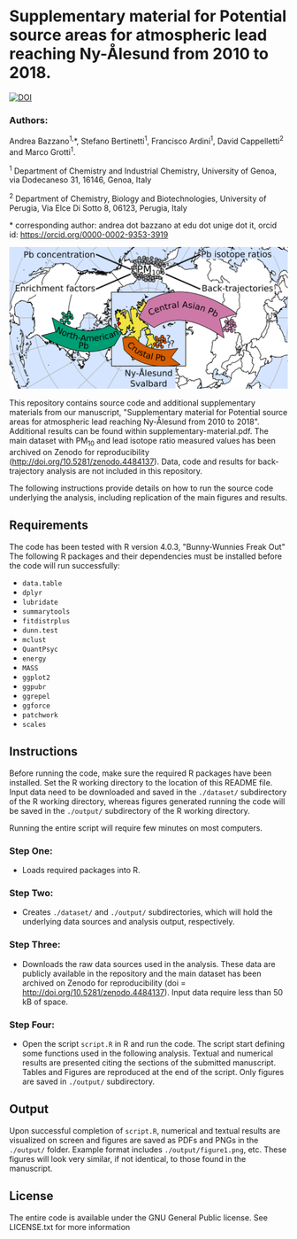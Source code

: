 # Supplementary material for Potential source areas for atmospheric lead reaching Ny-Ålesund from 2010 to 2018.
[![DOI](https://zenodo.org/badge/DOI/10.5281/zenodo.4484121.svg)](https://doi.org/10.5281/zenodo.4484121)

### Authors:
Andrea Bazzano<sup>1,</sup>\*,
Stefano Bertinetti<sup>1</sup>,
Francisco Ardini<sup>1</sup>,
David Cappelletti<sup>2</sup> and 
Marco Grotti<sup>1</sup>.

<sup>1</sup> Department of Chemistry and Industrial Chemistry, University of Genoa, via Dodecaneso 31, 16146, Genoa, Italy

<sup>2</sup> Department of Chemistry, Biology and Biotechnologies, University of Perugia, Via Elce Di Sotto 8, 06123, Perugia, Italy

\* corresponding author: andrea dot bazzano at edu dot unige dot it, orcid id: https://orcid.org/0000-0002-9353-3919

![](graphical_abstract.png)


This repository contains source code and additional supplementary materials from our manuscript, "Supplementary material for Potential source areas for atmospheric lead reaching Ny-Ålesund from 2010 to 2018". Additional results can be found within supplementary-material.pdf. The main dataset with PM<sub>10</sub> and lead isotope ratio measured values has been archived on Zenodo for reproducibility (http://doi.org/10.5281/zenodo.4484137).
Data, code and results for back-trajectory analysis are not included in this repository.

The following instructions provide details on how to run the source code underlying the analysis, including replication of the main figures and results.

## Requirements
The code has been tested with R version 4.0.3, "Bunny-Wunnies Freak Out" The following R packages and their dependencies must be installed before the code will run successfully:

- `data.table`
- `dplyr`
- `lubridate`
- `summarytools`
- `fitdistrplus`
- `dunn.test`
- `mclust`
- `QuantPsyc`
- `energy`
- `MASS`
- `ggplot2`
- `ggpubr`
- `ggrepel`
- `ggforce`
- `patchwork`
- `scales`

## Instructions

Before running the code, make sure the required R packages have been installed.  Set the R working directory to the location of this README file. Input data need to be downloaded and saved in the `./dataset/` subdirectory of the R working directory, whereas figures generated running the code will be saved in the `./output/` subdirectory of the R working directory.

Running the entire script will require few minutes on most computers.

### Step One: 

- Loads required packages into R.

### Step Two: 

- Creates `./dataset/` and `./output/` subdirectories, which will hold the underlying data sources and analysis output, respectively.

### Step Three:

- Downloads the raw data sources used in the analysis. These data are publicly available in the repository and the main dataset has been archived on Zenodo for reproducibility (doi = http://doi.org/10.5281/zenodo.4484137). Input data require less than 50 kB of space.

### Step Four: 

- Open the script `script.R` in R and run the code. The script start defining some functions used in the following analysis. Textual and numerical results are presented citing the sections of the submitted manuscript. Tables and Figures are reproduced at the end of the script. Only figures are saved in `./output/` subdirectory.

## Output

Upon successful completion of `script.R`, numerical and textual results are visualized on screen and figures are saved as PDFs and PNGs in the `./output/` folder. Example format includes `./output/figure1.png`, etc. These figures will look very similar, if not identical, to those found in the manuscript.

## License
The entire code is available under the GNU General Public license. See LICENSE.txt for more information
